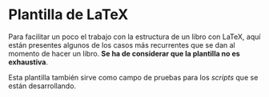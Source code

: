 # Plantilla de LaTeX

Para facilitar un poco el trabajo con la estructura de un libro con LaTeX,
aquí están presentes algunos de los casos más recurrentes que se dan al
momento de hacer un libro. **Se ha de considerar que la plantilla no es
exhaustiva**.

Esta plantilla también sirve como campo de pruebas para los *scripts* que se
están desarrollando.
